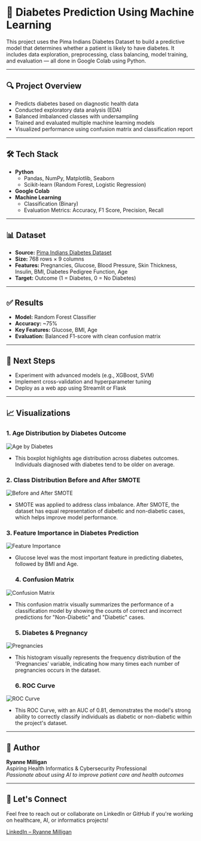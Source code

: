 # 🧠 Diabetes Prediction Using Machine Learning

This project uses the Pima Indians Diabetes Dataset to build a predictive model that determines whether a patient is likely to have diabetes. It includes data exploration, preprocessing, class balancing, model training, and evaluation — all done in Google Colab using Python.

---

## 🔍 Project Overview

- Predicts diabetes based on diagnostic health data
- Conducted exploratory data analysis (EDA)
- Balanced imbalanced classes with undersampling
- Trained and evaluated multiple machine learning models
- Visualized performance using confusion matrix and classification report

---

## 🛠️ Tech Stack

- **Python**
  - Pandas, NumPy, Matplotlib, Seaborn
  - Scikit-learn (Random Forest, Logistic Regression)
- **Google Colab**
- **Machine Learning**
  - Classification (Binary)
  - Evaluation Metrics: Accuracy, F1 Score, Precision, Recall

---

## 📊 Dataset

- **Source:** [Pima Indians Diabetes Dataset](https://www.kaggle.com/datasets/uciml/pima-indians-diabetes-database)
- **Size:** 768 rows × 9 columns
- **Features:** Pregnancies, Glucose, Blood Pressure, Skin Thickness, Insulin, BMI, Diabetes Pedigree Function, Age
- **Target:** Outcome (1 = Diabetes, 0 = No Diabetes)

---

## ✅ Results

- **Model:** Random Forest Classifier
- **Accuracy:** ~75%
- **Key Features:** Glucose, BMI, Age
- **Evaluation:** Balanced F1-score with clean confusion matrix

---

## 🚀 Next Steps

- Experiment with advanced models (e.g., XGBoost, SVM)
- Implement cross-validation and hyperparameter tuning
- Deploy as a web app using Streamlit or Flask

---

## 📈 Visualizations

### 1. Age Distribution by Diabetes Outcome
![Age by Diabetes](images/age-by-diabetes)
- This boxplot highlights age distribution across diabetes outcomes. Individuals diagnosed with diabetes tend to be older on average.

### 2. Class Distribution Before and After SMOTE
![Before and After SMOTE](images/before-after-smote)
- SMOTE was applied to address class imbalance. After SMOTE, the dataset has equal representation of diabetic and non-diabetic cases, which helps improve model performance.

### 3. Feature Importance in Diabetes Prediction
![Feature Importance](images/prediction-diabetes)
- Glucose level was the most important feature in predicting diabetes, followed by BMI and Age.

  ### 4. Confusion Matrix
![Confusion Matrix](images/confusion-matrix)
- This confusion matrix visually summarizes the performance of a classification model by showing the counts of correct and incorrect predictions for "Non-Diabetic" and "Diabetic" cases.

  ### 5. Diabetes & Pregnancy
![Pregnancies](images/pregnancies)
- This histogram visually represents the frequency distribution of the 'Pregnancies' variable, indicating how many times each number of pregnancies occurs in the dataset.

  ### 6. ROC Curve
![ROC Curve](images/ROC-curve)
- This ROC Curve, with an AUC of 0.81, demonstrates the model's strong ability to correctly classify individuals as diabetic or non-diabetic within the project's dataset.

---

## 📌 Author

**Ryanne Milligan**  
Aspiring Health Informatics & Cybersecurity Professional  
_Passionate about using AI to improve patient care and health outcomes_

---

## 🤝 Let's Connect

Feel free to reach out or collaborate on LinkedIn or GitHub if you're working on healthcare, AI, or informatics projects!

[LinkedIn – Ryanne Milligan](https://www.linkedin.com/in/ryannemilligan/)


